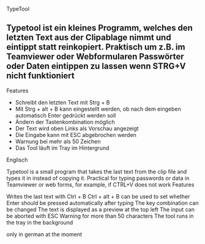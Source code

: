 TypeTool

Typetool ist ein kleines Programm, welches den letzten Text aus der Clipablage nimmt und eintippt statt reinkopiert. Praktisch um z.B. im Teamviewer oder Webformularen Passwörter oder Daten eintippen zu lassen wenn STRG+V nicht funktioniert
----------------------------------------------------------------------------------------------------
Features

-	Schreibt den letzten Text mit Strg + B 
-	Mit Strg + alt + B kann eingestellt werden, ob nach dem eingeben automatisch Enter gedrückt werden soll
-	Ändern der Tastenkombination möglich
-	Der Text wird oben Links als Vorschau angezeigt
-	Die Eingabe kann mit ESC abgebrochen werden
-	Warnung bei mehr als 50 Zeichen
-	Das Tool läuft im Tray im Hintergrund



Englisch

Typetool is a small program that takes the last text from the clip file and types it in instead of copying it. Practical for typing passwords or data in Teamviewer or web forms, for example, if CTRL+V does not work
Features

Writes the last text with Ctrl + B
Ctrl + alt + B can be used to set whether Enter should be pressed automatically after typing
The key combination can be changed
The text is displayed as a preview at the top left
The input can be aborted with ESC
Warning for more than 50 characters
The tool runs in the tray in the background

only in german at the moment
